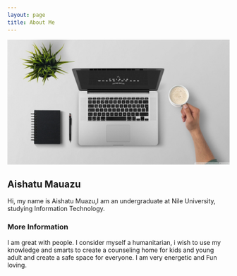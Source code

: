 ```yaml
---
layout: page
title: About Me
---
```


![](images/laptop-wallpaper-1366x768.jpg)
## Aishatu Mauazu

Hi, my name is Aishatu Muazu,I am an undergraduate at Nile University, studying Information Technology. 

### More Information
I am great with people. I consider myself a humanitarian, i wish to use my knowledge and smarts to create a counseling home for kids and young adult and create a safe space for everyone. I am very energetic and Fun loving.
